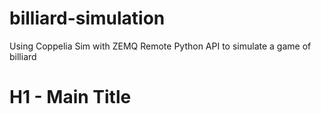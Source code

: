 # billiard-simulation
Using Coppelia Sim with ZEMQ Remote Python API to simulate a game of billiard

# H1 - Main Title
